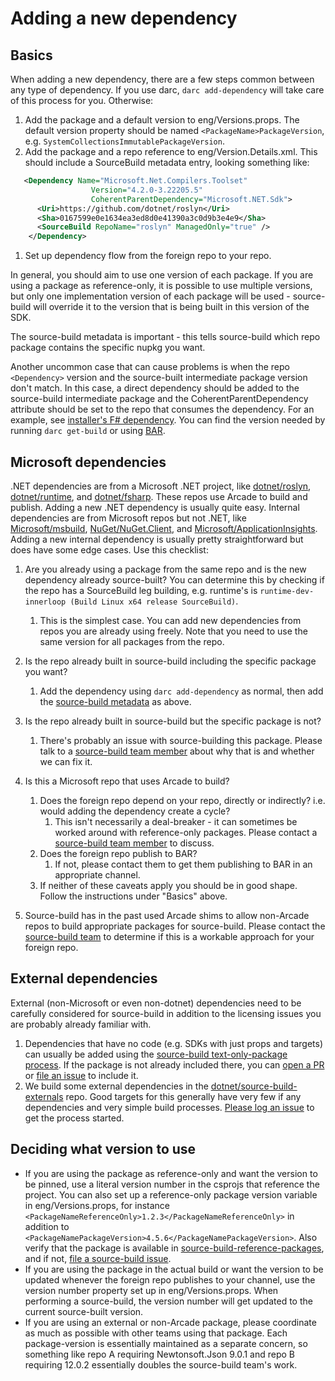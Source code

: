 # Adding a new dependency

## Basics

When adding a new dependency, there are a few steps common between any type
of dependency.  If you use darc, `darc add-dependency` will take care of
this process for you.  Otherwise:

1. Add the package and a default version to eng/Versions.props.  The default
  version property should be named `<PackageName>PackageVersion`,
  e.g. `SystemCollectionsImmutablePackageVersion`.
1. Add the package and a repo reference to eng/Version.Details.xml.  This
  should include a SourceBuild metadata entry, looking something like:

```xml
   <Dependency Name="Microsoft.Net.Compilers.Toolset"
                  Version="4.2.0-3.22205.5"
                  CoherentParentDependency="Microsoft.NET.Sdk">
      <Uri>https://github.com/dotnet/roslyn</Uri>
      <Sha>0167599e0e1634ea3ed8d0e41390a3c0d9b3e4e9</Sha>
      <SourceBuild RepoName="roslyn" ManagedOnly="true" />
    </Dependency>
```

1. Set up dependency flow from the foreign repo to your repo.

In general, you should aim to use one version of each package.  If you are
using a package as reference-only, it is possible to use multiple versions,
but only one implementation version of each package will be used -
source-build will override it to the version that is being built in this
version of the SDK.

The source-build metadata is important - this tells source-build which repo
package contains the specific nupkg you want.

Another uncommon case that can cause problems is when the repo `<Dependency>`
version and the source-built intermediate package version don't match.
In this case, a direct dependency should be added to the source-build
intermediate package and the CoherentParentDependency attribute should be
set to the repo that consumes the dependency. For an example,
see [installer's F# dependency](https://github.com/dotnet/installer/blob/ba1739a2363b1062f03ea386ec67174c6468d3b2/eng/Version.Details.xml#L128).
You can find the version needed by running `darc get-build`
or using [BAR](https://aka.ms/bar).

## Microsoft dependencies

.NET dependencies are from a Microsoft .NET project, like
[dotnet/roslyn](https://github.com/dotnet/roslyn),
[dotnet/runtime](https://github.com/dotnet/runtime),
and [dotnet/fsharp](https://github.com/dotnet/fsharp).  These repos use
Arcade to build and publish.  Adding a new .NET dependency is usually
quite easy.  Internal dependencies are from Microsoft repos but not .NET,
like [Microsoft/msbuild](https://github.com/dotnet/msbuild),
[NuGet/NuGet.Client](https://github.com/NuGet/NuGet.Client),
and [Microsoft/ApplicationInsights](https://github.com/Microsoft/ApplicationInsights-dotnet).
Adding a new internal dependency is usually pretty straightforward but does
have some edge cases.  Use this checklist:

1. Are you already using a package from the same repo and is the new
  dependency already source-built?  You can determine this by checking if
  the repo has a SourceBuild leg building, e.g. runtime's is
  `runtime-dev-innerloop (Build Linux x64 release SourceBuild)`.

    1. This is the simplest case.  You can add new dependencies from repos
      you are already using freely.  Note that you need to use the same version
      for all packages from the repo.
1. Is the repo already built in source-build including the specific
  package you want?
    1. Add the dependency using `darc add-dependency` as normal, then
      add the [source-build metadata](#Basics) as above.
1. Is the repo already built in source-build but the specific package is not?
    1. There's probably an issue with source-building this package.  Please
      talk to a [source-build team member](https://github.com/orgs/dotnet/teams/source-build-internal)
      about why that is and whether we can fix it.
1. Is this a Microsoft repo that uses Arcade to build?
    1. Does the foreign repo depend on your repo, directly or indirectly?
      i.e. would adding the dependency create a cycle?
        1. This isn't necessarily a deal-breaker - it can sometimes be worked
          around with reference-only packages.  Please contact a
          [source-build team member](https://github.com/orgs/dotnet/teams/source-build-internal)
          to discuss.
    1. Does the foreign repo publish to BAR?
        1. If not, please contact them to get them publishing to BAR
          in an appropriate channel.
    1. If neither of these caveats apply you should be in good shape.
      Follow the instructions under "Basics" above.
1. Source-build has in the past used Arcade shims to allow non-Arcade repos
  to build appropriate packages for source-build.  Please contact the
  [source-build team](https://github.com/orgs/dotnet/teams/source-build-internal)
  to determine if this is a workable approach for your foreign repo.

## External dependencies

External (non-Microsoft or even non-dotnet) dependencies need to be carefully
considered for source-build in addition to the licensing issues you are
probably already familiar with.

1. Dependencies that have no code (e.g. SDKs with just props and targets) can
  usually be added using the [source-build text-only-package process](https://github.com/dotnet/source-build-reference-packages/tree/main/src/textOnlyPackages/src).
  If the package is not already included there, you can [open a PR](https://github.com/dotnet/source-build-reference-packages/pulls)
  or [file an issue](https://github.com/dotnet/source-build/issues/new/choose)
  to include it.
1. We build some external dependencies in the [dotnet/source-build-externals](https://github.com/dotnet/source-build-externals)
  repo.  Good targets for this generally have very few if any dependencies and
  very simple build processes.
  [Please log an issue](https://github.com/dotnet/source-build/issues/new/choose)
  to get the process started.

## Deciding what version to use

- If you are using the package as reference-only and want the version to be
  pinned, use a literal version number in the csprojs that reference the
  project.  You can also set up a reference-only package version variable
  in eng/Versions.props, for instance `<PackageNameReferenceOnly>1.2.3</PackageNameReferenceOnly>`
  in addition to `<PackageNamePackageVersion>4.5.6</PackageNamePackageVersion>`.
  Also verify that the package is available in
  [source-build-reference-packages](https://github.com/dotnet/source-build-reference-packages),
  and if not, [file a source-build issue](https://github.com/dotnet/source-build/issues).
- If you are using the package in the actual build or want the version
  to be updated whenever the foreign repo publishes to your channel, use
  the version number property set up in eng/Versions.props.  When performing
  a source-build, the version number will get updated to the current
  source-built version.
- If you are using an external or non-Arcade package, please coordinate as
  much as possible with other teams using that package.  Each
  package-version is essentially maintained as a separate concern, so
  something like repo A requiring Newtonsoft.Json 9.0.1 and repo B requiring
  12.0.2 essentially doubles the source-build team's work.
